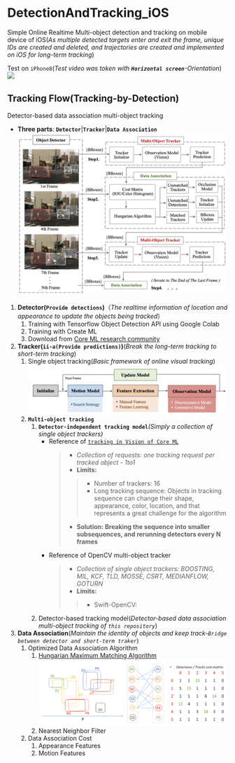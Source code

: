 # DetectionAndTracking_iOS
Simple Online Realtime Multi-object detection and tracking on mobile device of iOS(*As multiple detected targets enter and exit the frame, unique IDs are created and deleted, and trajectories are created and implemented on iOS for long-term tracking*)  

Test on `iPhone8`(_Test video was token with **`Horizontal screen`**-Orientation_)  
  ![](https://github.com/popCain/DetectionAndTracking_iOS/blob/main/image/objectTracking.gif)
## Tracking Flow(Tracking-by-Detection)
Detector-based data association multi-object tracking
* **Three parts**: **`Detector`**|**`Tracker`**|**`Data Association`**  
![](https://github.com/popCain/DetectionAndTracking_iOS/blob/main/image/trackingFlow.png)

1. **Detector(`Provide detections`)**（*The realtime information of location and appearance to update the objects being tracked*）
    1. Training with Tensorflow Object Detection API using Google Colab
    2. Training with Create ML
    3. Download from [Core ML research community](https://developer.apple.com/machine-learning/models/) 
2. **Tracker(`ii-a(Provide predictions)`)**(*Break the long-term tracking to short-term tracking*)
    1. Single object tracking(*Basic framework of online visual tracking*)
![](https://github.com/popCain/DetectionAndTracking_iOS/blob/main/image/BasicFramework.png)
    3. **`Multi-object tracking`**
        1. **`Detector-independent tracking model`***(Simply a collection of single object trackers)*
            * Reference of [`tracking in Vision of Core ML`](https://developer.apple.com/documentation/vision/tracking_multiple_objects_or_rectangles_in_video)
                > * *Collection of requests: one tracking request per tracked object - 1to1*  
                > * **Limits:**
                >>    * Number of trackers: 16  
                >>    * Long tracking sequence: Objects in tracking sequence can change their shape, appearance, color, location, and that represents a great challenge for the algorithm
                > * **Solution: Breaking the sequence into smaller subsequences, and rerunning detectors every N frames**
            * Reference of OpenCV multi-object tracker
                > * *Collection of single object trackers: BOOSTING, MIL, KCF, TLD, MOSSE, CSRT, MEDIANFLOW, GOTURN*
                > * **Limits:**
                >>    * Swift-OpenCV:
        2. Detector-based tracking model(*Detector-based data association multi-object tracking of `this repository`*)
4. **Data Association**(*Maintain the identity of objects and keep track-`Bridge between detector and short-term traker`*)
    1. Optimized Data Association Algorithm
        1. [Hungarian Maximum Matching Algorithm](https://brilliant.org/wiki/hungarian-matching/)
![](https://github.com/popCain/DetectionAndTracking_iOS/blob/main/image/detections_tracks.png)
        2. Nearest Neighbor Filter
    2. Data Association Cost
        1. Appearance Features
        2. Motion Features
